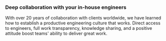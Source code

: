 ### Deep collaboration with your in-house engineers

With over 20 years of collaboration with clients worldwide, we have
learned how to establish a productive engineering culture that works.
Direct access to engineers, full work transparency, knowledge sharing,
and a positive attitude boost teams' ability to deliver great work.
